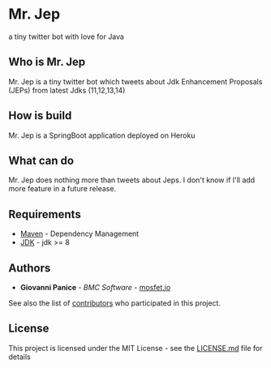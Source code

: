 # Mr. Jep

a tiny twitter bot with love for Java
 
## Who is Mr. Jep 

Mr. Jep is a tiny twitter bot which tweets about Jdk Enhancement Proposals (JEPs) from latest Jdks (11,12,13,14)

## How is build

Mr. Jep is a SpringBoot application deployed on Heroku

## What can do

Mr. Jep does nothing more than tweets about Jeps. I don't know if I'll add more feature in a future release.

## Requirements

* [Maven](https://maven.apache.org/) - Dependency Management
* [JDK]() - jdk >= 8

## Authors

* **Giovanni Panice** - *BMC Software* - [mosfet.io](https://mosfet.io)

See also the list of [contributors](CONTRIBUTORS.md) who participated in this project.

## License

This project is licensed under the MIT License - see the [LICENSE.md](LICENSE.md) file for details

